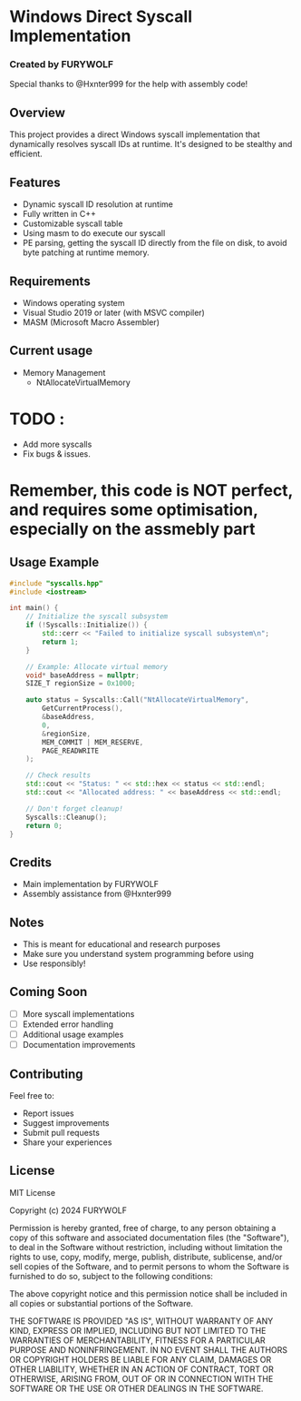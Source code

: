 # Windows Direct Syscall Implementation
### Created by FURYWOLF
Special thanks to @Hxnter999 for the help with assembly code!

## Overview
This project provides a direct Windows syscall implementation that dynamically resolves syscall IDs at runtime. It's designed to be stealthy and efficient.

## Features
- Dynamic syscall ID resolution at runtime
- Fully written in C++
- Customizable syscall table
- Using masm to do execute our syscall
- PE parsing, getting the syscall ID directly from the file on disk, to avoid byte patching at runtime memory.

## Requirements
- Windows operating system
- Visual Studio 2019 or later (with MSVC compiler)
- MASM (Microsoft Macro Assembler)



## Current usage
- Memory Management
  - NtAllocateVirtualMemory
  
# TODO :
- Add more syscalls 
- Fix bugs & issues.

# Remember, this code is NOT perfect, and requires some optimisation, especially on the assmebly part

## Usage Example
```cpp
#include "syscalls.hpp"
#include <iostream>

int main() {
    // Initialize the syscall subsystem
    if (!Syscalls::Initialize()) {
        std::cerr << "Failed to initialize syscall subsystem\n";
        return 1;
    }

    // Example: Allocate virtual memory
    void* baseAddress = nullptr;
    SIZE_T regionSize = 0x1000;

    auto status = Syscalls::Call("NtAllocateVirtualMemory",
        GetCurrentProcess(),
        &baseAddress,
        0,
        &regionSize,
        MEM_COMMIT | MEM_RESERVE,
        PAGE_READWRITE
    );

    // Check results
    std::cout << "Status: " << std::hex << status << std::endl;
    std::cout << "Allocated address: " << baseAddress << std::endl;

    // Don't forget cleanup!
    Syscalls::Cleanup();
    return 0;
}
```

## Credits
- Main implementation by FURYWOLF
- Assembly assistance from @Hxnter999


## Notes
- This is meant for educational and research purposes
- Make sure you understand system programming before using
- Use responsibly!

## Coming Soon
- [ ] More syscall implementations
- [ ] Extended error handling
- [ ] Additional usage examples
- [ ] Documentation improvements

## Contributing
Feel free to:
- Report issues
- Suggest improvements
- Submit pull requests
- Share your experiences

## License

MIT License

Copyright (c) 2024 FURYWOLF

Permission is hereby granted, free of charge, to any person obtaining a copy
of this software and associated documentation files (the "Software"), to deal
in the Software without restriction, including without limitation the rights
to use, copy, modify, merge, publish, distribute, sublicense, and/or sell
copies of the Software, and to permit persons to whom the Software is
furnished to do so, subject to the following conditions:

The above copyright notice and this permission notice shall be included in all
copies or substantial portions of the Software.

THE SOFTWARE IS PROVIDED "AS IS", WITHOUT WARRANTY OF ANY KIND, EXPRESS OR
IMPLIED, INCLUDING BUT NOT LIMITED TO THE WARRANTIES OF MERCHANTABILITY,
FITNESS FOR A PARTICULAR PURPOSE AND NONINFRINGEMENT. IN NO EVENT SHALL THE
AUTHORS OR COPYRIGHT HOLDERS BE LIABLE FOR ANY CLAIM, DAMAGES OR OTHER
LIABILITY, WHETHER IN AN ACTION OF CONTRACT, TORT OR OTHERWISE, ARISING FROM,
OUT OF OR IN CONNECTION WITH THE SOFTWARE OR THE USE OR OTHER DEALINGS IN THE
SOFTWARE.

